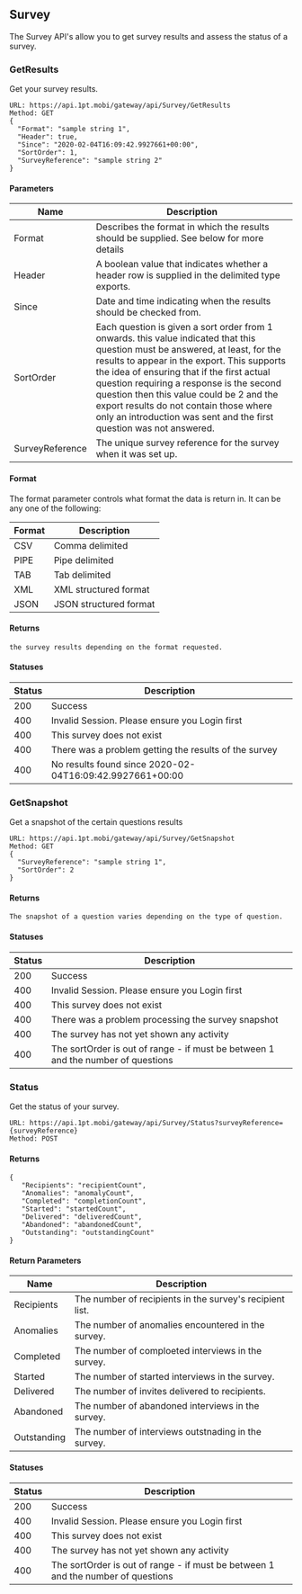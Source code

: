 ## Survey
The Survey API's allow you to get survey results and assess the status of a survey.

### GetResults
Get your survey results.
```
URL: https://api.1pt.mobi/gateway/api/Survey/GetResults
Method: GET
{
  "Format": "sample string 1",
  "Header": true,
  "Since": "2020-02-04T16:09:42.9927661+00:00",
  "SortOrder": 1,
  "SurveyReference": "sample string 2"
}
```
#### Parameters

Name | Description
---- | -----------
Format | Describes the format in which the results should be supplied. See below for more details
Header | A boolean value that indicates whether a header row is supplied in the delimited type exports.
Since | Date and time indicating when the results should be checked from.
SortOrder | Each question is given a sort order from 1 onwards. this value indicated that this question must be answered, at least, for the results to appear in the export. This supports the idea of ensuring that if the first actual question requiring a response is the second question then this value could be 2 and the export results do not contain those where only an introduction was sent and the first question was not answered.
SurveyReference | The unique survey reference for the survey when it was set up.

#### Format
The format parameter controls what format the data is return in. It can be any one of the following:

Format | Description
------ | -----------
CSV | Comma delimited
PIPE | Pipe delimited
TAB | Tab delimited
XML | XML structured format
JSON | JSON structured format

#### Returns
```
the survey results depending on the format requested.
```
#### Statuses
Status | Description
------ | -----------
200 | Success
400 | Invalid Session. Please ensure you Login first
400 | This survey does not exist
400 | There was a problem getting the results of the survey
400 | No results found since 2020-02-04T16:09:42.9927661+00:00

### GetSnapshot
Get a snapshot of the certain questions results
```
URL: https://api.1pt.mobi/gateway/api/Survey/GetSnapshot
Method: GET
{
  "SurveyReference": "sample string 1",
  "SortOrder": 2
}
```
#### Returns
```
The snapshot of a question varies depending on the type of question.
```
#### Statuses
Status | Description
------ | -----------
200 | Success
400 | Invalid Session. Please ensure you Login first
400 | This survey does not exist
400 | There was a problem processing the survey snapshot
400 | The survey has not yet shown any activity
400 | The sortOrder is out of range - if must be between 1 and the number of questions

### Status
Get the status of your survey.
```
URL: https://api.1pt.mobi/gateway/api/Survey/Status?surveyReference={surveyReference}
Method: POST
```
#### Returns
```
{
   "Recipients": "recipientCount",
   "Anomalies": "anomalyCount",
   "Completed": "completionCount",
   "Started": "startedCount",
   "Delivered": "deliveredCount",
   "Abandoned": "abandonedCount",
   "Outstanding": "outstandingCount"
}
```
#### Return Parameters

Name | Description
---- | -----------
Recipients | The number of recipients in the survey's recipient list.
Anomalies | The number of anomalies encountered in the survey.
Completed | The number of comploeted interviews in the survey.
Started | The number of started interviews in the survey.
Delivered | The number of invites delivered to recipients.
Abandoned | The number of abandoned interviews in the survey.
Outstanding | The number of interviews outstnading in the survey.

#### Statuses

Status | Description
------ | -----------
200 | Success
400 | Invalid Session. Please ensure you Login first
400 | This survey does not exist
400 | The survey has not yet shown any activity
400 | The sortOrder is out of range - if must be between 1 and the number of questions


